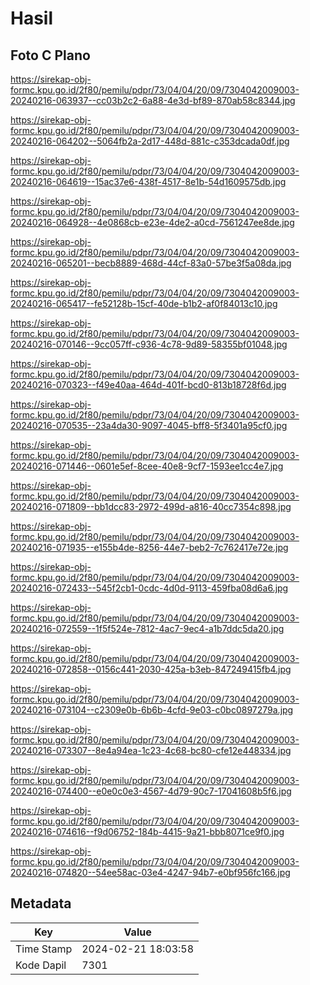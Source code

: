 # Hasil

## Foto C Plano

https://sirekap-obj-formc.kpu.go.id/2f80/pemilu/pdpr/73/04/04/20/09/7304042009003-20240216-063937--cc03b2c2-6a88-4e3d-bf89-870ab58c8344.jpg

https://sirekap-obj-formc.kpu.go.id/2f80/pemilu/pdpr/73/04/04/20/09/7304042009003-20240216-064202--5064fb2a-2d17-448d-881c-c353dcada0df.jpg

https://sirekap-obj-formc.kpu.go.id/2f80/pemilu/pdpr/73/04/04/20/09/7304042009003-20240216-064619--15ac37e6-438f-4517-8e1b-54d1609575db.jpg

https://sirekap-obj-formc.kpu.go.id/2f80/pemilu/pdpr/73/04/04/20/09/7304042009003-20240216-064928--4e0868cb-e23e-4de2-a0cd-7561247ee8de.jpg

https://sirekap-obj-formc.kpu.go.id/2f80/pemilu/pdpr/73/04/04/20/09/7304042009003-20240216-065201--becb8889-468d-44cf-83a0-57be3f5a08da.jpg

https://sirekap-obj-formc.kpu.go.id/2f80/pemilu/pdpr/73/04/04/20/09/7304042009003-20240216-065417--fe52128b-15cf-40de-b1b2-af0f84013c10.jpg

https://sirekap-obj-formc.kpu.go.id/2f80/pemilu/pdpr/73/04/04/20/09/7304042009003-20240216-070146--9cc057ff-c936-4c78-9d89-58355bf01048.jpg

https://sirekap-obj-formc.kpu.go.id/2f80/pemilu/pdpr/73/04/04/20/09/7304042009003-20240216-070323--f49e40aa-464d-401f-bcd0-813b18728f6d.jpg

https://sirekap-obj-formc.kpu.go.id/2f80/pemilu/pdpr/73/04/04/20/09/7304042009003-20240216-070535--23a4da30-9097-4045-bff8-5f3401a95cf0.jpg

https://sirekap-obj-formc.kpu.go.id/2f80/pemilu/pdpr/73/04/04/20/09/7304042009003-20240216-071446--0601e5ef-8cee-40e8-9cf7-1593ee1cc4e7.jpg

https://sirekap-obj-formc.kpu.go.id/2f80/pemilu/pdpr/73/04/04/20/09/7304042009003-20240216-071809--bb1dcc83-2972-499d-a816-40cc7354c898.jpg

https://sirekap-obj-formc.kpu.go.id/2f80/pemilu/pdpr/73/04/04/20/09/7304042009003-20240216-071935--e155b4de-8256-44e7-beb2-7c762417e72e.jpg

https://sirekap-obj-formc.kpu.go.id/2f80/pemilu/pdpr/73/04/04/20/09/7304042009003-20240216-072433--545f2cb1-0cdc-4d0d-9113-459fba08d6a6.jpg

https://sirekap-obj-formc.kpu.go.id/2f80/pemilu/pdpr/73/04/04/20/09/7304042009003-20240216-072559--1f5f524e-7812-4ac7-9ec4-a1b7ddc5da20.jpg

https://sirekap-obj-formc.kpu.go.id/2f80/pemilu/pdpr/73/04/04/20/09/7304042009003-20240216-072858--0156c441-2030-425a-b3eb-847249415fb4.jpg

https://sirekap-obj-formc.kpu.go.id/2f80/pemilu/pdpr/73/04/04/20/09/7304042009003-20240216-073104--c2309e0b-6b6b-4cfd-9e03-c0bc0897279a.jpg

https://sirekap-obj-formc.kpu.go.id/2f80/pemilu/pdpr/73/04/04/20/09/7304042009003-20240216-073307--8e4a94ea-1c23-4c68-bc80-cfe12e448334.jpg

https://sirekap-obj-formc.kpu.go.id/2f80/pemilu/pdpr/73/04/04/20/09/7304042009003-20240216-074400--e0e0c0e3-4567-4d79-90c7-17041608b5f6.jpg

https://sirekap-obj-formc.kpu.go.id/2f80/pemilu/pdpr/73/04/04/20/09/7304042009003-20240216-074616--f9d06752-184b-4415-9a21-bbb8071ce9f0.jpg

https://sirekap-obj-formc.kpu.go.id/2f80/pemilu/pdpr/73/04/04/20/09/7304042009003-20240216-074820--54ee58ac-03e4-4247-94b7-e0bf956fc166.jpg


## Metadata

| Key        | Value               |
| ---------- | ------------------- |
| Time Stamp | 2024-02-21 18:03:58 |
| Kode Dapil | 7301                |



